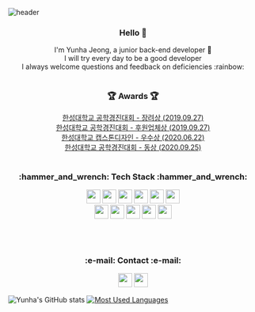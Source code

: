 ![header](https://capsule-render.vercel.app/api?type=wave&color=auto&height=300&section=header&section=footer&text=yunha%20repository📑&fontSize=50)


  

<h3 align="center" >Hello 👋</h3>
<p align="center">
I'm Yunha Jeong, a junior back-end developer 🐤 <br/>
I will try every day to be a good developer<br/>
I always welcome questions and feedback on deficiencies :rainbow:​<br/><br/>
</p>

  <h3 align="center">🏆 Awards 🏆</h3>
  <p align="center"> 
  <a href="https://github.com/JEONGYUNHA/Homi_Project.git">한성대학교 공학경진대회 - 장려상 (2019.09.27)</a> <br/>
  <a href="https://github.com/JEONGYUNHA/Homi_Project.git">한성대학교 공학경진대회 - 후원업체상 (2019.09.27)</a><br/>
  <a href="https://github.com/JEONGYUNHA/ImageManageApp.git">한성대학교 캡스톤디자인 - 우수상 (2020.06.22)</a> <br/>
  <a href="https://github.com/JEONGYUNHA/ImageManageApp.git">한성대학교 공학경진대회 - 동상 (2020.09.25)</a><br/><br/>
  </p>
  
 <h3 align="center">​:hammer_and_wrench:​ Tech Stack ​:hammer_and_wrench:​ </h3>

<p align="center"> 
<img src="https://img.shields.io/badge/Java-007396?style=flat-square&logo=Java&logoColor=white" height="28"/>
<img src="https://img.shields.io/badge/JavaScript-F7DF1E?style=flat-square&logo=JavaScript&logoColor=white" height="28"/>
<img src="https://img.shields.io/badge/HTML5-E34F26?style=flat-square&logo=HTML5&logoColor=white" height="28"/>  
<img src="https://img.shields.io/badge/Spring-88CE02?style=flat-square&logo=Spring&logoColor=white" height="28"/>
<img src="https://img.shields.io/badge/SpringBoot-6DB33F?style=flat-square&logo=Spring&logoColor=white" height="28"/>
<img src="https://img.shields.io/badge/Docker-2496ED?style=flat-square&logo=Docker&logoColor=white" height="28"/> <br/>
<img src="https://img.shields.io/badge/MySQL-4479A1?style=flat-square&logo=MySQL&logoColor=white" height="28"/>
<img src="https://img.shields.io/badge/MariaDB-003545?style=flat-square&logo=MariaDB&logoColor=white" height="28"/>
<img src="https://img.shields.io/badge/Android-3DDC84?style=flat-square&logo=Android&logoColor=white" height="28"/>
<img src="https://img.shields.io/badge/Linux-FCC624?style=flat-square&logo=Linux&logoColor=white" height="28"/>
<img src="https://img.shields.io/badge/Node.js-339933?style=flat-square&logo=Node.js&logoColor=white" height="28"/>
</p><br/><br/>

 <h3 align="center">​:e-mail:​ Contact ​:e-mail:​</h3>
<p align="center">
<img src="https://img.shields.io/badge/Gmail-EA4335?style=flat-square&logo=Gmail&logoColor=white" height="28"/>
<a href="https://github.com/JEONGYUNHA"><img src="https://img.shields.io/badge/GitHub-181717?style=flat-square&logo=GitHub&logoColor=white" height="28"/></a>
</p>

 ![Yunha's GitHub stats](https://github-readme-stats.vercel.app/api?username=yunhaDevGit&show_icons=true&theme=radical)
[![Most Used Languages](https://github-readme-stats.vercel.app/api/top-langs/?username=yunhaDevGit&layout=compact&theme=radical)](https://github.com/anuraghazra/github-readme-stats)

<!--
**yunhaDevGit/yunhaDevGit** is a ✨ _special_ ✨ repository because its `README.md` (this file) appears on your GitHub profile.

Here are some ideas to get you started:

- 🔭 I’m currently working on ...
- 🌱 I’m currently learning ...
- 👯 I’m looking to collaborate on ...
- 🤔 I’m looking for help with ...
- 💬 Ask me about ...
- 📫 How to reach me: ...
- 😄 Pronouns: ...
- ⚡ Fun fact: ...
-->
